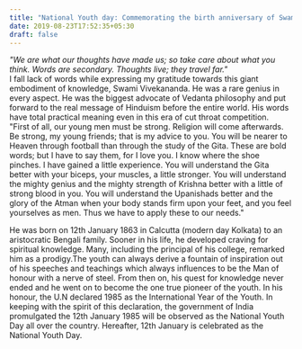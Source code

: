 ```yaml
---
title: "National Youth day: Commemorating the birth anniversary of Swami Vivekananda "
date: 2019-08-23T17:52:35+05:30
draft: false
---
```


*"We are what our thoughts have made us; so take care about what you think. Words are secondary. Thoughts live; they travel far."*  
I fall lack of words while expressing my gratitude towards this giant embodiment of knowledge, Swami Vivekananda. He was a rare genius in every aspect. He was the biggest advocate of Vedanta philosophy and put forward to the real message of Hinduism before the entire world. His words have total practical meaning even in this era of cut throat competition.  
"First of all, our young men must be strong. Religion will come afterwards. Be strong, my young friends; that is my advice to you. You will be nearer to Heaven through football than through the study of the Gita. These are bold words; but I have to say them, for I love you. I know where the shoe pinches. I have gained a little experience. You will understand the Gita better with your biceps, your muscles, a little stronger. You will understand the mighty genius and the mighty strength of Krishna better with a little of strong blood in you. You will understand the Upanishads better and the glory of the Atman when your body stands firm upon your feet, and you feel yourselves as men. Thus we have to apply these to our needs."  

He was born on 12th January 1863 in Calcutta (modern day Kolkata) to an aristocratic Bengali family. Sooner in his life, he developed craving for spiritual knowledge. Many, including the principal of his college, remarked him as a prodigy.The youth can always derive a fountain of inspiration out of his speeches and teachings which always influences to be the Man of honour with a nerve of steel. From then on, his quest for knowledge never ended and he went on to become the one true pioneer of the youth. In his honour, the U.N declared 1985 as the International Year of the Youth. In keeping with the spirit of this declaration, the government of India promulgated the 12th January 1985 will be observed as the National Youth Day all over the country. Hereafter, 12th January is celebrated as the National Youth Day.  